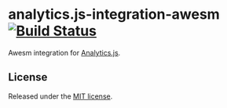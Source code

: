 # analytics.js-integration-awesm [![Build Status][ci-badge]][ci-link]

Awesm integration for [Analytics.js][].

## License

Released under the [MIT license](License.md).


[Analytics.js]: https://segment.com/docs/libraries/analytics.js/
[ci-link]: https://circleci.com/gh/segment-integrations/analytics.js-integration-awesm
[ci-badge]: https://circleci.com/gh/segment-integrations/analytics.js-integration-awesm.svg?style=svg
